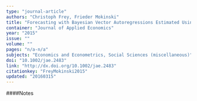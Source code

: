 ```yaml
---
type: "journal-article"
authors: "Christoph Frey, Frieder Mokinski"
title: "Forecasting with Bayesian Vector Autoregressions Estimated Using Professional Forecasts"
container: "Journal of Applied Economics"
year: "2015"
issue: ""
volume: ""
pages: "n/a-n/a"
subjects: "Economics and Econometrics, Social Sciences (miscellaneous)"
doi: "10.1002/jae.2483"
link: "http://dx.doi.org/10.1002/jae.2483"
citationkey: "FreyMokinski2015"
updated: "20160315"
---
```


####Notes
